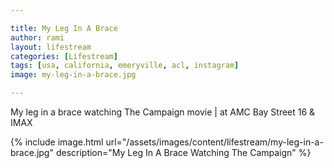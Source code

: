 ```yaml
---

title: My Leg In A Brace
author: rami
layout: lifestream 
categories: [Lifestream]
tags: [usa, california, emeryville, acl, instagram]
image: my-leg-in-a-brace.jpg

---
```


My leg in a brace watching The Campaign movie |  at AMC Bay Street 16 & IMAX

{% include image.html url="/assets/images/content/lifestream/my-leg-in-a-brace.jpg" description="My Leg In A Brace Watching The Campaign" %}
